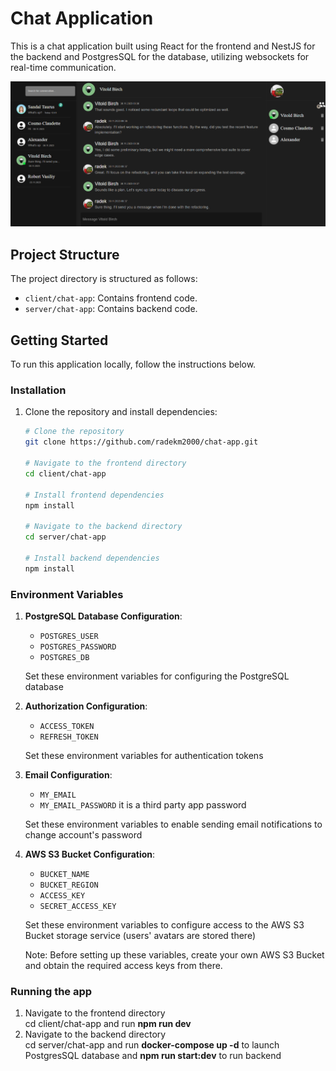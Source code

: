 # Chat Application

This is a chat application built using React for the frontend and NestJS for the backend and PostgresSQL for the database, utilizing websockets for real-time communication.

![preview photo](server/chat-app/src/uploads/temp/Screenshot_1.png)

## Project Structure

The project directory is structured as follows:

- `client/chat-app`: Contains frontend code.
- `server/chat-app`: Contains backend code.

## Getting Started

To run this application locally, follow the instructions below.

### Installation

1. Clone the repository and install dependencies:

   ```bash
   # Clone the repository
   git clone https://github.com/radekm2000/chat-app.git

   # Navigate to the frontend directory
   cd client/chat-app

   # Install frontend dependencies
   npm install

   # Navigate to the backend directory
   cd server/chat-app

   # Install backend dependencies
   npm install
   ```

### Environment Variables

1. **PostgreSQL Database Configuration**:

   - `POSTGRES_USER`
   - `POSTGRES_PASSWORD`
   - `POSTGRES_DB`

   Set these environment variables for configuring the PostgreSQL database

2. **Authorization Configuration**:

   - `ACCESS_TOKEN`
   - `REFRESH_TOKEN`

   Set these environment variables for authentication tokens

3. **Email Configuration**:

   - `MY_EMAIL`
   - `MY_EMAIL_PASSWORD` it is a third party app password

   Set these environment variables to enable sending email notifications to change account's password

4. **AWS S3 Bucket Configuration**:

   - `BUCKET_NAME`
   - `BUCKET_REGION`
   - `ACCESS_KEY`
   - `SECRET_ACCESS_KEY`

   Set these environment variables to configure access to the AWS S3 Bucket storage service (users' avatars are stored there)

   Note: Before setting up these variables, create your own AWS S3 Bucket and obtain the required access keys from there.

### Running the app

1.  Navigate to the frontend directory  
    cd client/chat-app and run **npm run dev**
2.  Navigate to the backend directory  
     cd server/chat-app and run **docker-compose up -d** to launch PostgresSQL database and **npm run start:dev**
    to run backend
